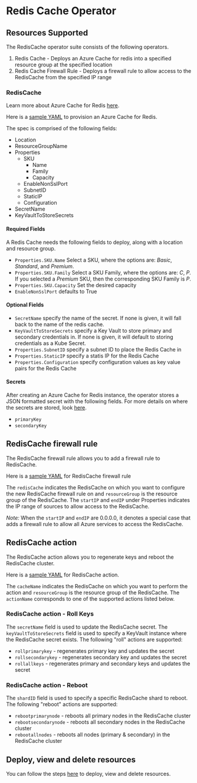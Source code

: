 # Redis Cache Operator

## Resources Supported

The RedisCache operator suite consists of the following operators.

1. Redis Cache - Deploys an Azure Cache for redis into a specified resource group at the specified location
2. Redis Cache Firewall Rule - Deploys a firewall rule to allow access to the RedisCache from the specified IP range

### RedisCache
Learn more about Azure Cache for Redis [here](https://docs.microsoft.com/en-us/azure/azure-cache-for-redis/cache-overview).

Here is a [sample YAML](/config/samples/azure_v1alpha1_rediscache.yaml) to provision an Azure Cache for Redis.

The spec is comprised of the following fields:
- Location
- ResourceGroupName
- Properties
    - SKU
        - Name
        - Family
        - Capacity
    - EnableNonSslPort
    - SubnetID
    - StaticIP
    - Configuration
- SecretName
- KeyVaultToStoreSecrets

#### Required Fields

A Redis Cache needs the following fields to deploy, along with a location and resource group.

* `Properties.SKU.Name` Select a SKU, where the options are: _Basic_, _Standard_, and _Premium_.
* `Properties.SKU.Family` Select a SKU Family, where the options are: _C_, _P_. If you selected a _Premium_ SKU, then the corresponding SKU Family is _P_.
* `Properties.SKU.Capacity` Set the desired capacity 
* `EnableNonSslPort` defaults to True

#### Optional Fields

* `SecretName` specify the name of the secret. If none is given, it will fall back to the name of the redis cache.
* `KeyVaultToStoreSecrets` specify a Key Vault to store primary and secondary credentials in. If none is given, it will default to storing credentials as a Kube Secret.
* `Properties.SubnetID` specify a subnet ID to place the Redis Cache in
* `Properties.StaticIP` specify a statis IP for the Redis Cache
* `Properties.Configuration` specify configuration values as key value pairs for the Redis Cache

#### Secrets

After creating an Azure Cache for Redis instance, the operator stores a JSON formatted secret with the following fields. For more details on where the secrets are stored, look [here](/docs/secrets.md).

* `primaryKey`
* `secondaryKey`

## RedisCache firewall rule

The RedisCache firewall rule allows you to add a firewall rule to RedisCache.

Here is a [sample YAML](https://github.com/Azure/azure-service-operator/blob/master/config/samples/azure_v1alpha1_rediscachefirewallrule.yaml) for RedisCache firewall rule

The `redisCache` indicates the RedisCache on which you want to configure the new RedisCache firewall rule on and `resourceGroup` is the resource group of the RedisCache. The `startIP` and `endIP`  under Properties indicates the IP range of sources to allow access to the RedisCache.

_Note:_ When the `startIP` and `endIP` are 0.0.0.0, it denotes a special case that adds a firewall rule to allow all Azure services to access the RedisCache.

## RedisCache action

The RedisCache action allows you to regenerate keys and reboot the RedisCache cluster.

Here is a [sample YAML](/config/samples/azure_v1alpha1_rediscacheaction.yaml) for RedisCache action.

The `cacheName` indicates the RedisCache on which you want to perform the action and `resourceGroup` is the resource group of the RedisCache. The `actionName` corresponds to one of the supported actions listed below. 

### RedisCache action - Roll Keys
The `secretName` field is used to update the RedisCache secret. The `keyVaultToStoreSecrets` field is used to specify a KeyVault instance where the RedisCache secret exists. The following "roll" actions are supported:
- `rollprimarykey` - regenerates primary key and updates the secret
- `rollsecondarykey` - regenerates secondary key and updates the secret
- `rollallkeys` - regenerates primary and secondary keys and updates the secret

### RedisCache action - Reboot
The `shardID` field is used to specify a specific RedisCache shard to reboot. The following "reboot" actions are supported:
- `rebootprimarynode` - reboots all primary nodes in the RedisCache cluster
- `rebootsecondarynode` - reboots all secondary nodes in the RedisCache cluster
- `rebootallnodes` - reboots all nodes (primary & secondary) in the RedisCache cluster

## Deploy, view and delete resources

You can follow the steps [here](/docs/topics/resourceprovision.md) to deploy, view and delete resources.
